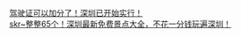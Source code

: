   
[驾驶证可以加分了！深圳已开始实行！](http://www.dianyue.me/archives/783/fodf5as6rvvzw7rf/)  
[skr~整整65个！深圳最新免费景点大全，不花一分钱玩遍深圳！](http://www.dianyue.me/archives/729/q5ie6uv686y0n9ct/)